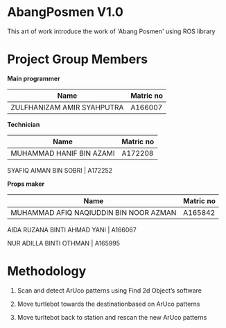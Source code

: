 # AbangPosmen V1.0
This art of work introduce the work of 'Abang Posmen' using ROS library

# Project Group Members

**Main programmer**

Name  | Matric no
------------- | -------------
ZULFHANIZAM AMIR SYAHPUTRA | A166007

**Technician**


Name  | Matric no
------------- | -------------
MUHAMMAD HANIF BIN AZAMI | A172208

SYAFIQ AIMAN BIN SOBRI | A172252

**Props maker**

Name  | Matric no
------------- | -------------
MUHAMMAD AFIQ NAQIUDDIN BIN NOOR AZMAN | A165842

AIDA RUZANA BINTI AHMAD YANI | A166067

NUR ADILLA BINTI OTHMAN | A165995


# Methodology

1. Scan and detect ArUco patterns using Find 2d Object’s software

2. Move turtlebot towards the destinationbased on ArUco patterns

3. Move turltebot back to station and rescan the new ArUco patterns
